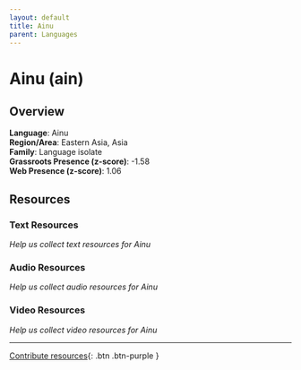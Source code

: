 ```yaml
---
layout: default
title: Ainu
parent: Languages
---
```


# Ainu (ain)

## Overview

**Language**: Ainu  
**Region/Area**: Eastern Asia, Asia  
**Family**: Language isolate  
**Grassroots Presence (z-score)**: -1.58  
**Web Presence (z-score)**: 1.06  

## Resources

### Text Resources
*Help us collect text resources for Ainu*

### Audio Resources
*Help us collect audio resources for Ainu*

### Video Resources
*Help us collect video resources for Ainu*

---

[Contribute resources](https://forms.office.com/e/1SfLJx3u1r){: .btn .btn-purple }
